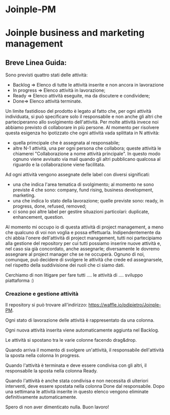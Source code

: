 # Joinple-PM
# Joinple business and marketing management

## Breve Linea Guida:

Sono previsti quattro stati delle attività:
* Backlog => Elenco di tutte le attività inserite e non ancora in lavorazione
* In progress => Elenco attività in lavorazione;
* Ready => Elenco attività eseguite, ma da discutere e condividere; 
* Done=> Elenco attività terminate. 

Un limite fastidioso del prodotto è legato al fatto che, per ogni attività individuata, si può specificare solo il responsabile e non anche gli altri che parteciperanno allo svolgimento dell'attività. 
Per molte attività invece noi abbiamo previsto di collaborare in più persone. 
Al momento per risolvere questa esigenza ho ipotizzato che ogni attività vada splittata in N attività: 
* quella primcipale che è assegnata al responsabile; 
* altre N-1 attività, una per ogni persona che collabora; queste attività le chiamerei "Collaborazione a nome attività principale". 
In questo modo ognuno viene avvisato via mail quando gli altri pubblicano qualcosa al riguardo e la collaborazione viene facilitata.

Ad ogni attività vengono assegnate delle label con diversi significati:
* una che indica l'area tematica di svolgimento; al momento ne sono previste 4 che sono: company, fund rising, business development, marketing. 
* una che indica lo stato della lavorazione; quelle previste sono: ready, in progress, done, refused, removed;
* ci sono poi altre label per gestire situazioni particolari: duplicate, enhancement, question.

Al momento mi occupo io di questa attività di project management, a meno che qualcuno di voi non voglia e possa effettuarla.
Indipendentemente da chi abbia l'onere dell'attività di project management, tutti noi partecipiamo alla gestione del repository per cui tutti possiamo inserire nuove attività e, nel caso sia già concordato, anche assegnarle; diversamente le dovremo assegnare al project manager che se ne occuperà. Ognuno di noi, comunque, può decidere di svolgere le attività che crede ed assegnarsele, nel rispetto della suddivisione dei ruoli che ci siamo dati.

Cerchiamo di non litigare per fare tutti .... le attività di .... sviluppo piattaforma :)

### Creazione e gestione attività
Il repository si può trovare all'indirizzo: https://waffle.io/pdipietro/Joinple-PM.

Ogni stato di lavorazione delle attività è rappresentato da una colonna.

Ogni nuova attività inserita viene automaticamente aggiunta nel Backlog.

Le attività si spostano tra le varie colonne facendo drag&drop.

Quando arriva il momento di svolgere un'attività, il responsabile dell'attività la sposta nella colonna In progress.

Quando l'attività è terminata e deve essere condivisa con gli altri, il responsabile la sposta nella colonna Ready.

Quando l'attività è anche stata condivisa e non necessita di ulteriori interventi, deve essere spostata nella colonna Done dal responsabile. Dopo una settimana le attività inserite in questo elenco vengono eliminate definitivamente automaticamente.

Spero di non aver dimenticato nulla. Buon lavoro!


